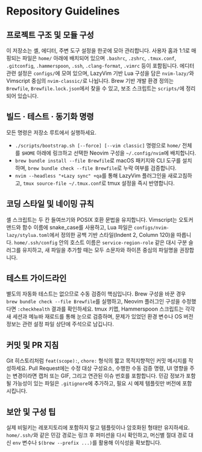 # Repository Guidelines

## 프로젝트 구조 및 모듈 구성
이 저장소는 셸, 에디터, 주변 도구 설정을 한곳에 모아 관리합니다. 사용자 홈과 1:1로 매핑되는 파일은 `home/` 아래에 배치되어 있으며 `.bashrc`, `.zshrc`, `.tmux.conf`, `.gitconfig`, `.hammerspoon`, `.ssh`, `.clang-format`, `.vimrc` 등이 포함됩니다. 에디터 관련 설정은 `configs/`에 모여 있으며, LazyVim 기반 Lua 구성을 담은 `nvim-lazy/`와 Vimscript 중심의 `nvim-classic/`로 나뉩니다. Brew 기반 개발 환경 정의는 `Brewfile`, `Brewfile.lock.json`에서 찾을 수 있고, 보조 스크립트는 `scripts/`에 정리되어 있습니다.

## 빌드 · 테스트 · 동기화 명령
모든 명령은 저장소 루트에서 실행하세요.
- `./scripts/bootstrap.sh [--force] [--vim classic]` 명령으로 `home/` 전체를 `$HOME` 아래에 링크하고 선택한 Neovim 구성을 `~/.config/nvim`에 배치합니다.
- `brew bundle install --file Brewfile`로 macOS 패키지와 CLI 도구를 설치하며, `brew bundle check --file Brewfile`로 누락 여부를 검증합니다.
- `nvim --headless "+Lazy sync" +qa`를 통해 LazyVim 플러그인을 새로고침하고, `tmux source-file ~/.tmux.conf`로 tmux 설정을 즉시 반영합니다.

## 코딩 스타일 및 네이밍 규칙
셸 스크립트는 두 칸 들여쓰기와 POSIX 호환 문법을 유지합니다. Vimscript는 오토커맨드와 함수 이름에 snake_case를 사용하고, Lua 파일은 `configs/nvim-lazy/stylua.toml`에서 정의한 공백 기반 스타일(Indent 2, Column 120)을 따릅니다. `home/.ssh/config` 안의 호스트 이름은 `service-region-role` 같은 대시 구분 슬러그를 유지하고, 새 파일을 추가할 때는 모두 소문자와 하이픈 중심의 파일명을 권장합니다.

## 테스트 가이드라인
별도의 자동화 테스트는 없으므로 수동 검증이 핵심입니다. Brew 구성을 바꾼 경우 `brew bundle check --file Brewfile`를 실행하고, Neovim 플러그인 구성을 수정했다면 `:checkhealth` 결과를 확인하세요. tmux 키맵, Hammerspoon 스크립트는 각각 새 세션과 메뉴바 재로드를 통해 눈으로 검증하며, 문제가 있었던 환경 변수나 OS 버전 정보는 관련 설정 파일 상단에 주석으로 남깁니다.

## 커밋 및 PR 지침
Git 히스토리처럼 `feat(scope):`, `chore:` 형식의 짧고 목적지향적인 커밋 메시지를 작성하세요. Pull Request에는 수정 대상 구성요소, 수행한 수동 검증 명령, UI 영향을 주는 변경이라면 캡처 또는 GIF, 그리고 연관된 이슈 번호를 포함합니다. 민감 정보가 포함될 가능성이 있는 파일은 `.gitignore`에 추가하고, 필요 시 예제 템플릿만 버전에 포함시킵니다.

## 보안 및 구성 팁
실제 비밀키는 레포지토리에 포함하지 말고 템플릿이나 암호화된 형태만 유지하세요. `home/.ssh/`와 같은 민감 경로는 링크 후 퍼미션을 다시 확인하고, 머신별 절대 경로 대신 `env` 변수나 `$(brew --prefix ...)`를 활용해 이식성을 확보합니다.
